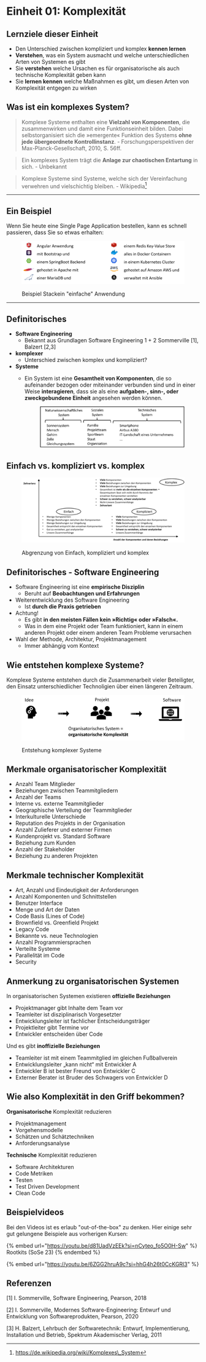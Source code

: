 # Einheit 01: Komplexität

## Lernziele dieser Einheit

* Den Unterschied zwischen kompliziert und komplex **kennen lernen**
* **Verstehen**, was ein System ausmacht und welche unterschiedlichen Arten von Systemen es gibt
* Sie **verstehen** welche Ursachen es für organisatorische als auch technische Komplexität geben kann
* Sie **lernen kennen** welche Maßnahmen es gibt, um diesen Arten von Komplexität entgegen zu wirken

## Was ist ein komplexes System?

> Komplexe Systeme enthalten eine **Vielzahl von Komponenten**, die zusammenwirken und damit eine Funktionseinheit bilden. Dabei selbstorganisiert sich die »emergente« Funktion des Systems **ohne jede übergeordnete Kontrollinstanz**. - Forschungsperspektiven der Max-Planck-Gesellschaft, 2010, S. 56ff.

> Ein komplexes System trägt die **Anlage zur chaotischen Entartung** in sich. - Unbekannt

> Komplexe Systeme sind Systeme, welche sich der Vereinfachung verwehren und vielschichtig bleiben. - Wikipedia[^1]

***

## Ein Beispiel

Wenn Sie heute eine Single Page Application bestellen, kann es schnell passieren, dass Sie so etwas erhalten:

<figure><img src="../.gitbook/assets/seks.01.tech_stack.png" alt=""><figcaption><p>Beispiel Stackein "einfache" Anwendung</p></figcaption></figure>

***

## Definitorisches

* **Software Engineering**
  * Bekannt aus Grundlagen Software Engineering 1 + 2 Sommerville \[1], Balzert \[2,3]
* **komplexer**
  * Unterschied zwischen komplex und kompliziert?
* **Systeme**
  *   Ein System ist eine **Gesamtheit von Komponenten**, die so aufeinander bezogen oder miteinander verbunden sind und in einer Weise **interagieren**, dass sie als eine **aufgaben-, sinn-, oder zweckgebundene Einheit** angesehen werden können.



      <figure><img src="../.gitbook/assets/seks.01.system.png" alt=""><figcaption></figcaption></figure>

## Einfach vs. kompliziert vs. komplex

<figure><img src="../.gitbook/assets/seks.01.kompliziert-komplex.png" alt=""><figcaption><p>Abgrenzung von Einfach, kompliziert und komplex</p></figcaption></figure>

## Definitorisches - Software Engineering

* Software Engineering ist eine **empirische Disziplin**
  * Beruht auf **Beobachtungen und Erfahrungen**
* Weiterentwicklung des Software Engineering
  * Ist **durch die Praxis getrieben**
* Achtung!
  * Es gibt **in den meisten Fällen kein »Richtig« oder »Falsch«.**
  * Was in dem eine Projekt oder Team funktioniert, kann in einem anderen Projekt oder einem anderen Team Probleme verursachen
* Wahl der Methode, Architektur, Projektmanagement
  * Immer abhängig vom Kontext

## Wie entstehen komplexe Systeme?

Komplexe Systeme entstehen durch die Zusammenarbeit vieler Beteiligter, den Einsatz unterschiedlicher Technoligien über einen längeren Zeitraum.

<figure><img src="../.gitbook/assets/seks.01.idea.de.png" alt=""><figcaption><p>Entstehung komplexer Systeme</p></figcaption></figure>

## Merkmale organisatorischer Komplexität

* Anzahl Team Mitglieder
* Beziehungen zwischen Teammitgliedern
* Anzahl der Teams
* Interne vs. externe Teammitglieder
* Geographische Verteilung der Teammitglieder
* Interkulturelle Unterschiede
* Reputation des Projekts in der Organisation
* Anzahl Zulieferer und externer Firmen
* Kundenprojekt vs. Standard Software
* Beziehung zum Kunden
* Anzahl der Stakeholder
* Beziehung zu anderen Projekten

## Merkmale technischer Komplexität

* Art, Anzahl und Eindeutigkeit der Anforderungen
* Anzahl Komponenten und Schnittstellen
* Benutzer Interface
* Menge und Art der Daten
* Code Basis (Lines of Code)
* Brownfield vs. Greenfield Projekt
* Legacy Code
* Bekannte vs. neue Technologien
* Anzahl Programmiersprachen
* Verteilte Systeme
* Parallelität im Code
* Security

## Anmerkung zu organisatorischen Systemen

In organisatorischen Systemen existieren **offizielle Beziehungen**

* Projektmanager gibt Inhalte dem Team vor
* Teamleiter ist disziplinarisch Vorgesetzter
* Entwicklungsleiter ist fachlicher Entscheidungsträger
* Projektleiter gibt Termine vor
* Entwickler entscheiden über Code

Und es gibt **inoffizielle Beziehungen**

* Teamleiter ist mit einem Teammitglied im gleichen Fußballverein
* Entwicklungsleiter „kann nicht“ mit Entwickler A
* Entwickler B ist bester Freund von Entwickler C
* Externer Berater ist Bruder des Schwagers von Entwickler D

## Wie also Komplexität in den Griff bekommen?

**Organisatorische** Komplexität reduzieren

* Projektmanagement
* Vorgehensmodelle
* Schätzen und Schätztechniken
* Anforderungsanalyse

**Technische** Komplexität reduzieren

* Software Architekturen
* Code Metriken
* Testen
* Test Driven Development
* Clean Code

##

## Beispielvideos&#x20;

Bei den Videos ist es erlaub "out-of-the-box" zu denken. Hier einige sehr gut gelungene Beispiele aus vorherigen Kursen:

{% embed url="https://youtu.be/d81UadVzEEk?si=nCyteo_fo5O0H-Sw" %}
Rootkits (SoSe 23)
{% endembed %}

{% embed url="https://youtu.be/6ZGG2hruA9c?si=hhG4h26t0CcKGRl3" %}

## Referenzen

\[1] I. Sommerville, Software Engineering, Pearson, 2018&#x20;

\[2] I. Sommerville, Modernes Software-Engineering: Entwurf und Entwicklung von Softwareprodukten, Pearson, 2020&#x20;

\[3] H. Balzert, Lehrbuch der Softwaretechnik: Entwurf, Implementierung, Installation und Betrieb, Spektrum Akademischer Verlag, 2011

[^1]: https://de.wikipedia.org/wiki/Komplexes\_System
